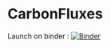 # CarbonFluxes

Launch on binder : [![Binder](https://mybinder.org/badge_logo.svg)](https://mybinder.org/v2/gh/fredboudon/CarbonFluxes/HEAD?labpath=src%2Fcarbonfluxes)
